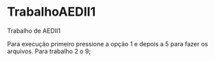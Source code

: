 # TrabalhoAEDII1
Trabalho de AEDII1

Para execução primeiro pressione a opção 1 e depois a 5 para fazer os arquivos.
Para trabalho 2 o 9;
